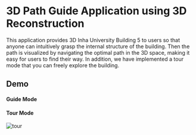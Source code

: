 # 3D Path Guide Application using 3D Reconstruction
This application provides 3D Inha University Building 5 to users so that anyone can intuitively grasp the internal structure of the building.
Then the path is visualized by navigating the optimal path in the 3D space, making it easy for users to find their way.
In addition, we have implemented a tour mode that you can freely explore the building.

## Demo
#### Guide Mode
#### Tour Mode
![tour](https://user-images.githubusercontent.com/77235595/212009219-074bb3ab-d903-4f22-bc19-c3ed39448a1a.gif)

